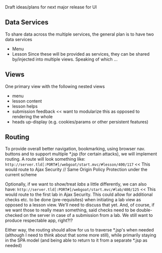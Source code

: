 Draft ideas/plans for next major release for UI

## Data Services
To share data across the multiple services, the general plan is to have two data services
* Menu
* Lesson
Since these will be provided as services, they can be shared by/injected into multiple views. Speaking of which ...

## Views
One primary view with the following nested views
* menu
* lesson content
* lesson helps
* submission feedback << want to modularize this as opposed to rendering the whole
* heads up-display (e.g. cookies/params or other persistent features)

## Routing
To provide overall better navigation, bookmarking, using browser nav. buttons and to support multiple *.jsp (for certain attacks), we will implement routing. A route will look something like:
`http://server.tld[:PORT#]/webgoat/start.mvc/#lesson/400/117` << This would route to Ajax Security // Same Origin Policy Protection under the current scheme

Optionally, if we want to show/treat _labs_ a little differently, we can also have:
`http://server.tld[:PORT#]/webgoat/start.mvc/#lab/400/125` << This would route to the first lab in Ajax Security.
This could allow for additional checks etc. to be done (pre-requisites) when initiating a lab view as opposed to a lesson view.  We'll need to discuss that yet. And, of course, if we want those to really mean something, said checks need to be double-checked on the server in case of a submission from a lab. We still want to produce respectable app, right?!?

Either way, the routing should allow for us to traverse *.jsp's when needed (although I need to think about that some more still), while primarily staying in the SPA model (and being able to return to it from a separate *.jsp as needed)